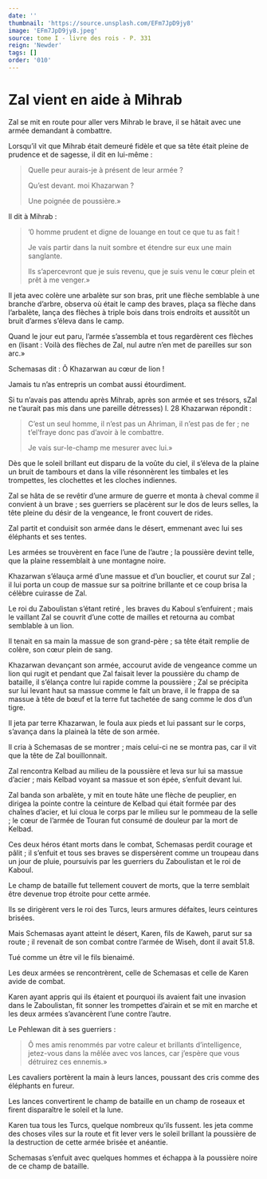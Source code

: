 ```yaml
---
date: ''
thumbnail: 'https://source.unsplash.com/EFm7JpD9jy8'
image: 'EFm7JpD9jy8.jpeg'
source: tome I - livre des rois - P. 331
reign: 'Newder'
tags: []
order: '010'
---
```


# Zal vient en aide à Mihrab

Zal se mit en route pour aller vers Mihrab le brave, il se hâtait avec une armée demandant à combattre.

Lorsqu’il vit que Mihrab était demeuré fidèle et que sa tête était pleine de prudence et de sagesse, il dit en lui-même :

> Quelle peur aurais-je à présent de leur armée ?
>
> Qu’est devant. moi Khazarwan ?
>
> Une poignée de poussière.»

Il dit à Mihrab :

> ’0 homme prudent et digne de louange en tout ce que tu as fait !
>
> Je vais partir dans la nuit sombre et étendre sur eux une main sanglante.
>
> Ils s’apercevront que je suis revenu, que je suis venu le cœur plein et prêt à me venger.»

Il jeta avec colère une arbalète sur son bras, prit une flèche semblable à une branche d’arbre, observa où était le camp des braves, plaça sa flèche dans l’arbalète, lança des flèches à triple bois dans trois endroits et aussitôt un bruit d’armes s’éleva dans le camp.

Quand le jour eut paru, l’armée s’assembla et tous regardèrent ces flèches en (lisant : Voilà des flèches de Zal, nul autre n’en met de pareilles sur son arc.»

Schemasas dit : Ô Khazarwan au cœur de lion !

Jamais tu n’as entrepris un combat aussi étourdiment.

Si tu n’avais pas attendu après Mihrab, après son armée et ses trésors, sZal ne t’aurait pas mis dans une pareille détresses)
l. 28 Khazarwan répondit :

> C’est un seul homme, il n’est pas un Ahriman, il n’est pas de fer ; ne t’el’fraye donc pas d’avoir à le combattre.
>
> Je vais sur-le-champ me mesurer avec lui.»

Dès que le soleil brillant eut disparu de la voûte du ciel, il s’éleva de la plaine un bruit de tambours et dans la ville résonnèrent les timbales et les trompettes, les clochettes et les cloches indiennes.

Zal se hâta de se revêtir d’une armure de guerre et monta à cheval comme il convient à un brave ; ses guerriers se placèrent sur le dos de leurs selles, la tête pleine du désir de la vengeance, le front couvert de rides.

Zal partit et conduisit son armée dans le désert, emmenant avec lui ses éléphants et ses tentes.

Les armées se trouvèrent en face l’une de l’autre ; la poussière devint telle, que la plaine ressemblait à une montagne noire.

Khazarwan s’élauça armé d’une massue et d’un bouclier, et courut sur Zal ; il lui porta un coup de massue sur sa poitrine brillante et ce coup brisa la célèbre cuirasse de Zal.

Le roi du Zaboulistan s’étant retiré , les braves du Kaboul s’enfuirent ; mais le vaillant Zal se couvrit d’une cotte de mailles et retourna au combat semblable à un lion.

Il tenait en sa main la massue de son grand-père ; sa tête était remplie de colère, son cœur plein de sang.

Khazarwan devançant son armée, accourut avide de vengeance comme un lion qui rugit et pendant que Zal faisait lever la poussière du champ de bataille, il s’élança contre lui rapide comme la poussière ; Zal se précipita sur lui levant haut sa massue comme le fait un brave, il le frappa de sa massue à tête de bœuf et la terre fut tachetée de sang comme le dos d’un tigre.

Il jeta par terre Khazarwan, le foula aux pieds et lui passant sur le corps, s’avança dans la plaineà la tête de son armée.

Il cria à Schemasas de se montrer ; mais celui-ci ne se montra pas, car il vit que la tête de Zal bouillonnait.

Zal rencontra Kelbad au milieu de la poussière et leva sur lui sa massue d’acier ; mais Kelbad voyant sa massue et son épée, s’enfuit devant lui.

Zal banda son arbalète, y mit en toute hâte une flèche de peuplier, en dirigea la pointe contre la ceinture de Kelbad qui était formée par des chaînes d’acier, et lui cloua le corps par le milieu sur le pommeau de la selle ; le cœur de l’armée de Touran fut consumé de douleur par la mort de Kelbad.

Ces deux héros étant morts dans le combat, Schemasas perdit courage et pâlit ; il s’enfuit et tous ses braves se dispersèrent comme un troupeau dans un jour de pluie, poursuivis par les guerriers du Zaboulistan et le roi de Kaboul.

Le champ de bataille fut tellement couvert de morts, que la terre semblait être devenue trop étroite pour cette armée.

Ils se dirigèrent vers le roi des Turcs, leurs armures défaites, leurs ceintures brisées.

Mais Schemasas ayant atteint le désert, Karen, fils de Kaweh, parut sur sa route ; il revenait de son combat contre l’armée de Wiseh, dont il avait 51.8.

Tué comme un être vil le fils bienaimé.

Les deux armées se rencontrèrent, celle de Schemasas et celle de Karen avide de combat.

Karen ayant appris qui ils étaient et pourquoi ils avaient fait une invasion dans le Zaboulistan, fit sonner les trompettes d’airain et se mit en marche et les deux armées s’avancèrent l’une contre l’autre.

Le Pehlewan dit à ses guerriers :

> Ô mes amis renommés par votre caleur et brillants d’intelligence, jetez-vous dans la mêlée avec vos lances, car j’espère que vous détruirez ces ennemis.»

Les cavaliers portèrent la main à leurs lances, poussant des cris comme des éléphants en fureur.

Les lances convertirent le champ de bataille en un champ de roseaux et firent disparaître le soleil et la lune.

Karen tua tous les Turcs, quelque nombreux qu’ils fussent. les jeta comme des choses viles sur la route et fit lever vers le soleil brillant la poussière de la destruction de cette armée brisée et anéantie.

Schemasas s’enfuit avec quelques hommes et échappa à la poussière noire de ce champ de bataille.
